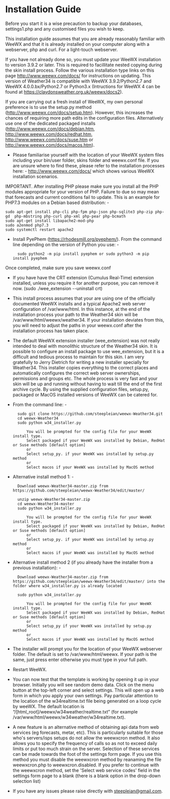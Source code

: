 # Installation Guide

Before you start it is a wise precaution to backup your databases, settings1.php and any customised files you wish to keep.

This installation guide assumes that you are already reasonably familiar with WeeWX and that it is already installed on your computer along with a webserver, php and curl. For a light-touch webserver.

If you have not already done so, you must update your WeeWX installation to version 3.9.2 or later. This is required to facillitate nested copying during the skin install process. Follow the various installation type links on this page http://www.weewx.com/docs/ for instructions on updating. This version of Weather34 is compatible with WeeWX 3.9.2/Python2.7 and WeeWX 4.0.0.bx/Python2.7 or Python3.x (Intructions for WeeWX 4 can be found at https://claydonsweather.org.uk/weewx/docs2). 

If you are carrying out a fresh install of WeeWX, my own personal preference is to use the setup.py method (http://www.weewx.com/docs/setup.htm). However, this increases the chances of requiring more path edits in the configuration files. Alternatively use one of the dedicated packaged installs (http://www.weewx.com/docs/debian.htm, http://www.weewx.com/docs/redhat.htm, http://www.weewx.com/docs/suse.htm or http://www.weewx.com/docs/macos.htm).

* Please familiarise yourself with the location of your WeeWX system files including your bin/user folder, skins folder and weewx.conf file. If you are unsure where to find these, please refer to the installation processes here: - http://www.weewx.com/docs/ which shows various WeeWX installation scenarios.

IMPORTANT. After installing PHP please make sure you install all the PHP modules appropriate for your version of PHP. Failure to due so may mean that forecasts and current conditions fail to update. This is an example for PHP7.3 modules on a Debian based distribution: -

	sudo apt-get install php-cli php-fpm php-json php-sqlite3 php-zip php-gd  php-mbstring php-curl php-xml php-pear php-bcmath
	sudo apt-get install libapache2-mod-php
	sudo a2enmod php7.3
	sudo systemctl restart apache2

* Install PyePhem (https://rhodesmill.org/pyephem/). From the command line depending on the version of Python you use: -

        sudo python2 -m pip install pyephem or sudo python3 -m pip install pyephem


Once completed, make sure you save weewx.conf

* If you have have the CRT extension (Cumulus Real-Time) extension installed, unless you require it for another purpose, you can remove it now. (sudo ./wee_extension --uninstall crt)

* This install process assumes that your are using one of the officially documented WeeWX installs and a typical Apache2 web server configuration of /var/www/html. In this instance, at the end of the installation process your path to thw Weather34 skin will be /var/www/html/weewx/weather34. If your installation deviates from this, you will need to adjust the paths in your weewx.conf after the installation process has taken place.

* The default WeeWX extension installer (wee_extension) was not really intended to deal with monolithic structure of the Weather34 skin. It is possible to configure an install package to use wee_extension, but it is a difficult and tedious process to maintain for this skin. I am very gratefully to Jerry Dietrich for writing a new installer specially for Weather34. This installer copies everything to the correct places and automatically configures the correct web server ownerships, permissions and groups etc. The whole process is very fast and your skin will be up and running without having to wait till the end of the first archive cycle. By using the supplied configuration files, setup.py, packaged or MacOS installed versions of WeeWX can be catered for.

* From the command line: - 

		sudo git clone https://github.com/steepleian/weewx-Weather34.git
		cd weewx-Weather34
		sudo python w34_installer.py
		
		    You will be prompted for the config file for your WeeWX install type.
		    Select packaged if your WeeWX was installed by Debian, RedHat or Suse methods [default option]
		    or
		    Select setup_py. if your WeeWX was installed by setup.py method
		    or
		    Select macos if your WeeWX was installed by MacOS method
		
* Alternative install method 1: -

		Download weewx-Weather34-master.zip from https://github.com/steepleian/weewx-Weather34/edit/master/
		
		unzip weewx-Weather34-master.zip
		cd weewx-Weather34-master
		sudo python w34_installer.py
		
		    You will be prompted for the config file for your WeeWX install type.
		    Select packaged if your WeeWX was installed by Debian, RedHat or Suse methods [default option]
		    or
		    Select setup_py. if your WeeWX was installed by setup.py method
		    or
		    Select macos if your WeeWX was installed by MacOS method
		
* Alternative install method 2 (if you already have the installer from a previous installation): -

		Download weewx-Weather34-master.zip from https://github.com/steepleian/weewx-Weather34/edit/master/ into the folder where w34_installer.py is already located
	        
		sudo python w34_installer.py
		
		    You will be prompted for the config file for your WeeWX install type.
		    Select packaged if your WeeWX was installed by Debian, RedHat or Suse methods [default option]
		    or
		    Select setup_py if your WeeWX was installed by setup.py method
		    or
		    Select macos if your WeeWX was installed by MacOS method		
		
* The installer will prompt you for the location of your WeeWX webserver folder. The default is set to 
/var/www/html/weewx. If your path is the same, just press enter otherwise you must type in your full path.

* Restart WeeWX.

* You can now test that the template is working by opening it up in your browser. Initially you will see random demo data. Click on the menu button at the top-left corner and select settings. This will open up a web form in which you apply your own settings. Pay particular attention to the location of the w34realtime.txt file being generated on a loop cycle by weeWX. The default location is “/[html_root]/weewx/w34weather/realtime.txt” (for example /var/www/html/weewx/w34weather/w34realtime.txt).

* A new feature is an alternative method of obtaining api data from web services (eg forecasts, metar, etc). This is particularly suitable for those who's servers/isps setups do not allow the weewxcron method. It also allows you to specify the frequency of calls so as not to exceed daily limits or put too much strain on the server. Selection of these services can be made towards the foot of the settings form page. If you use this method you must disable the weewxcron method by reanaming the file weewxcron.php to weewxcron.disabled. If you prefer to continue with the weewxcron method, set the 'Select web service codes' field in the settings form page to a blank (there is a blank option in the drop-down selection list)

 

* If you have any issues please raise directly with steepleian@gmail.com.
